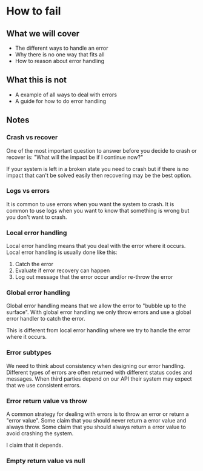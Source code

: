 # How to fail

## What we will cover

- The different ways to handle an error
- Why there is no one way that fits all
- How to reason about error handling

## What this is not

- A example of all ways to deal with errors
- A guide for how to do error handling

## Notes

### Crash vs recover

One of the most important question to answer before you decide to crash or recover is:
"What will the impact be if I continue now?"

If your system is left in a broken state you need to crash but if there is no impact that can't be solved easily then recovering may be the best option.

### Logs vs errors

It is common to use errors when you want the system to crash.
It is common to use logs when you want to know that something is wrong but you don't want to crash.

### Local error handling

Local error handling means that you deal with the error where it occurs.
Local error handling is usually done like this:

1. Catch the error
2. Evaluate if error recovery can happen
3. Log out message that the error occur and/or re-throw the error

### Global error handling

Global error handling means that we allow the error to "bubble up to the surface".
With global error handling we only throw errors and use a global error handler to catch the error.

This is different from local error handling where we try to handle the error where it occurs.

### Error subtypes

We need to think about consistency when designing our error handling.
Different types of errors are often returned with different status codes and messages.
When third parties depend on our API their system may expect that we use consistent errors.

### Error return value vs throw

A common strategy for dealing with errors is to throw an error or return a "error value".
Some claim that you should never return a error value and always throw.
Some claim that you should always return a error value to avoid crashing the system.

I claim that it depends.

### Empty return value vs null
